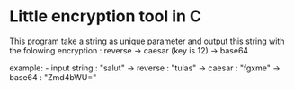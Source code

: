 Little encryption tool in C
======

This program take a string as unique parameter and output this string with the folowing encryption :
reverse -> caesar (key is 12) -> base64

example:
	- input string : "salut"
	-> reverse : "tulas"
	-> caesar : "fgxme"
	-> base64 : "Zmd4bWU="
